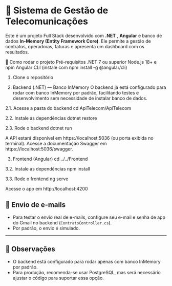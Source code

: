 # 📡 Sistema de Gestão de Telecomunicações

Este é um projeto Full Stack desenvolvido com **.NET** , **Angular** e banco de dados **In-Memory (Entity Framework Core)**. Ele permite a gestão de contratos, operadoras, faturas e apresenta um dashboard com os resultados.

🚀 Como rodar o projeto
Pré-requisitos
.NET 7 ou superior
Node.js 18+ e npm
Angular CLI (instale com npm install -g @angular/cli)

1. Clone o repositório

2. Backend (.NET) — Banco InMemory
O backend já está configurado para rodar com banco InMemory por padrão, facilitando testes e desenvolvimento sem necessidade de instalar banco de dados.

2.1. Acesse a pasta do backend
     cd ApiTelecom/ApiTelecom

2.2. Instale as dependências
     dotnet restore

2.3. Rode o backend
     dotnet run

A API estará disponível em https://localhost:5036 (ou porta exibida no terminal).
Acesse a documentação Swagger em https://localhost:5036/swagger.

3. Frontend (Angular)
   cd ../../Frontend

3.2. Instale as dependências
     npm install

3.3. Rode o frontend
     ng serve

Acesse o app em http://localhost:4200

## 📧 Envio de e-mails

- Para testar o envio real de e-mails, configure seu e-mail e senha de app do Gmail no backend (`ContratoController.cs`).
- Por padrão, o envio é simulado.

---

## 📝 Observações

- O backend está configurado para rodar apenas com banco InMemory por padrão.
- Para produção, recomenda-se usar PostgreSQL, mas será necessário ajustar o código para suportar essa opção.
